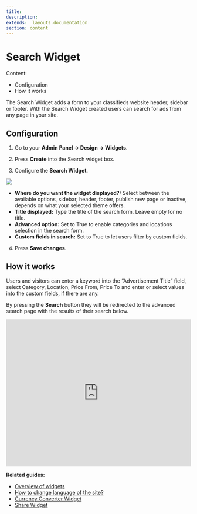 ```yaml
---
title:
description:
extends: _layouts.documentation
section: content
---
```


# Search Widget

Content:
- Configuration
- How it works

The Search Widget adds a form to your classifieds website header, sidebar or footer. With the Search Widget created users can search for ads from any page in your site.

## Configuration

1. Go to your **Admin Panel -> Design -> Widgets**.

2. Press  **Create**  into the Search widget box.

3. Configure the **Search Widget**.

![](/assets/images/search%20widget.jpg)

- **Where do you want the widget displayed?:**  Select between the available options, sidebar, header, footer, publish new page or inactive, depends on what your selected theme offers.
- **Title displayed:**  Type the title of the search form. Leave empty for no title.
- **Advanced option:**  Set to True to enable categories and locations selection in the search form.
- **Custom fields in search:**  Set to True to let users filter by custom fields.

  

4. Press  **Save changes**.

## How it works

Users and visitors can enter a keyword into the “Advertisement Title” field, select Category, Location, Price From, Price To and enter or select values into the custom fields, if there are any.

By pressing the  **Search**  button they will be redirected to the advanced search page with the results of their search below.



<iframe width="100%" height="400px" src="https://www.youtube.com/embed/-kUm5zKrVQQ" title="Yclas video" frameborder="0" allow="accelerometer; autoplay; clipboard-write; encrypted-media; gyroscope; picture-in-picture" allowfullscreen></iframe>
 

**Related guides:**

- [Overview of widgets](/docs/widgets-overview)
- [How to change language of the site?](/docs/translation-change-language-of-the-site)
- [Currency Converter Widget](/docs/widgets-currency-widget)
- [Share Widget](/docs/widgets-share-widget)
